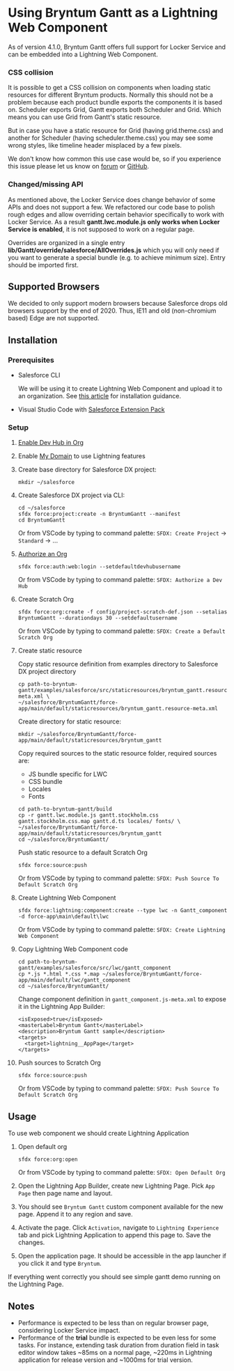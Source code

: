 # Using Bryntum Gantt as a Lightning Web Component

As of version 4.1.0, Bryntum Gantt offers full support for Locker Service and can be embedded into a Lightning
Web Component.

### CSS collision

It is possible to get a CSS collision on components when loading static resources for different Bryntum products. Normally
this should not be a problem because each product bundle exports the components it is based on. Scheduler exports Grid, Gantt
exports both Scheduler and Grid. Which means you can use Grid from Gantt's static resource.

But in case you have a static resource for Grid (having grid.theme.css) and another for Scheduler (having scheduler.theme.css)
you may see some wrong styles, like timeline header misplaced by a few pixels.

We don't know how common this use case would be, so if you experience this issue please let us know on [forum](https://bryntum.com/forum)
or [GitHub](https://github.com/bryntum/support/issues).

### Changed/missing API

As mentioned above, the Locker Service does change behavior of some APIs and does not support a few. We refactored our
code base to polish rough edges and allow overriding certain behavior specifically to work with Locker Service. As a result
**gantt.lwc.module.js only works when Locker Service is enabled**, it is not supposed to work on a regular page.

Overrides are organized in a single entry **lib/Gantt/override/salesforce/AllOverrides.js** which you will only need if you want to generate a
special bundle (e.g. to achieve minimum size). Entry should be imported first.

## Supported Browsers

We decided to only support modern browsers because Salesforce drops old browsers support by the end of 2020. Thus, IE11
and old (non-chromium based) Edge are not supported. 

## Installation

### Prerequisites

* Salesforce CLI

    We will be using it to create Lightning Web Component and upload it to an organization.
    See [this article](https://developer.salesforce.com/docs/atlas.en-us.sfdx_setup.meta/sfdx_setup/sfdx_setup_intro.htm)
    for installation guidance.
    
* Visual Studio Code with [Salesforce Extension Pack](https://marketplace.visualstudio.com/items?itemName=salesforce.salesforcedx-vscode)

### Setup

1. [Enable Dev Hub in Org](https://developer.salesforce.com/docs/atlas.en-us.sfdx_setup.meta/sfdx_setup/sfdx_setup_enable_devhub.htm)

2. Enable [My Domain](https://help.salesforce.com/articleView?id=domain_name_overview.htm&type=5) to use Lightning features

2. Create base directory for Salesforce DX project:
    ```
    mkdir ~/salesforce
    ```
    
3. Create Salesforce DX project via CLI:
    ```
    cd ~/salesforce
    sfdx force:project:create -n BryntumGantt --manifest
    cd BryntumGantt
    ```
    Or from VSCode by typing to command palette: `SFDX: Create Project` -> `Standard` -> ...

4. [Authorize an Org](https://developer.salesforce.com/docs/atlas.en-us.sfdx_dev.meta/sfdx_dev/sfdx_dev_auth_web_flow.htm)
    ```
    sfdx force:auth:web:login --setdefaultdevhubusername
    ```
    Or from VSCode by typing to command palette: `SFDX: Authorize a Dev Hub`

5. Create Scratch Org
    ```
    sfdx force:org:create -f config/project-scratch-def.json --setalias BryntumGantt --durationdays 30 --setdefaultusername
    ```
    Or from VSCode by typing to command palette: `SFDX: Create a Default Scratch Org`

6. Create static resource

    Copy static resource definition from examples directory to Salesforce DX project directory 
    ```
    cp path-to-bryntum-gantt/examples/salesforce/src/staticresources/bryntum_gantt.resource-meta.xml \
    ~/salesforce/BryntumGantt/force-app/main/default/staticresources/bryntum_gantt.resource-meta.xml
    ```
   
    Create directory for static resource:
    ```
    mkdir ~/salesforce/BryntumGantt/force-app/main/default/staticresources/bryntum_gantt
    ```
   
    Copy required sources to the static resource folder, required sources are:
    - JS bundle specific for LWC
    - CSS bundle
    - Locales
    - Fonts
    ```
    cd path-to-bryntum-gantt/build
    cp -r gantt.lwc.module.js gantt.stockholm.css gantt.stockholm.css.map gantt.d.ts locales/ fonts/ \
    ~/salesforce/BryntumGantt/force-app/main/default/staticresources/bryntum_gantt
    cd ~/salesforce/BryntumGantt/
    ```

    Push static resource to a default Scratch Org
    ```
    sfdx force:source:push
    ```
    Or from VSCode by typing to command palette: `SFDX: Push Source To Default Scratch Org`
   
7. Create Lightning Web Component

    ```
    sfdx force:lightning:component:create --type lwc -n Gantt_component -d force-app\main\default\lwc
    ```
   Or from VSCode by typing to command palette: `SFDX: Create Lightning Web Component`

8. Copy Lightning Web Component code

    ```
    cd path-to-bryntum-gantt/examples/salesforce/src/lwc/gantt_component
    cp *.js *.html *.css *.map ~/salesforce/BryntumGantt/force-app/main/default/lwc/gantt_component
    cd ~/salesforce/BryntumGantt/
    ```
   
   Change component definition in `gantt_component.js-meta.xml` to expose it in the Lightning App Builder:
   ```
   <isExposed>true</isExposed>
   <masterLabel>Bryntum Gantt</masterLabel>
   <description>Bryntum Gantt sample</description>
   <targets>
     <target>lightning__AppPage</target>
   </targets>
   ```

9. Push sources to Scratch Org
    
    ```
    sfdx force:source:push
    ```
    Or from VSCode by typing to command palette: `SFDX: Push Source To Default Scratch Org`
    
## Usage

To use web component we should create Lightning Application 

1. Open default org
    ```
    sfdx force:org:open
    ```
    Or from VSCode by typing to command palette: `SFDX: Open Default Org`
    
2. Open the Lightning App Builder, create new Lightning Page. Pick `App Page` then page name and layout.

3. You should see `Bryntum Gantt` custom component available for the new page. Append it to any region and save.

4. Activate the page. Click `Activation`, navigate to `Lightning Experience` tab and pick Lightning Application to append
this page to. Save the changes.

5. Open the application page. It should be accessible in the app launcher if you click it and type `Bryntum`.

If everything went correctly you should see simple gantt demo running on the Lightning Page.


## Notes

* Performance is expected to be less than on regular browser page, considering Locker Service impact.
* Performance of the **trial** bundle is expected to be even less for some tasks. For instance, extending task duration
from duration field in task editor window takes ~85ms on a normal page, ~220ms in Lightning application for release
version and ~1000ms for trial version.
